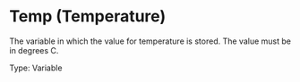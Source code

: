 # Temp (Temperature)

The variable in which the value for temperature is stored. The value must be in degrees C.

Type: Variable
